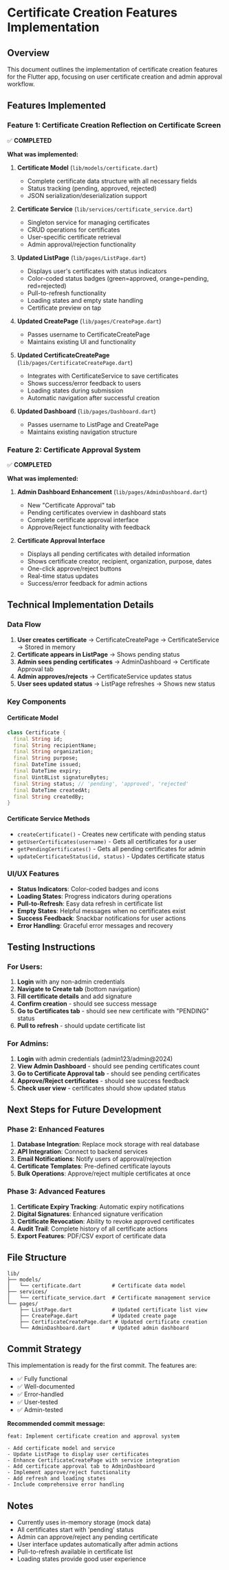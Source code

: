 # Certificate Creation Features Implementation

## Overview
This document outlines the implementation of certificate creation features for the Flutter app, focusing on user certificate creation and admin approval workflow.

## Features Implemented

### Feature 1: Certificate Creation Reflection on Certificate Screen
✅ **COMPLETED**

**What was implemented:**
1. **Certificate Model** (`lib/models/certificate.dart`)
   - Complete certificate data structure with all necessary fields
   - Status tracking (pending, approved, rejected)
   - JSON serialization/deserialization support

2. **Certificate Service** (`lib/services/certificate_service.dart`)
   - Singleton service for managing certificates
   - CRUD operations for certificates
   - User-specific certificate retrieval
   - Admin approval/rejection functionality

3. **Updated ListPage** (`lib/pages/ListPage.dart`)
   - Displays user's certificates with status indicators
   - Color-coded status badges (green=approved, orange=pending, red=rejected)
   - Pull-to-refresh functionality
   - Loading states and empty state handling
   - Certificate preview on tap

4. **Updated CreatePage** (`lib/pages/CreatePage.dart`)
   - Passes username to CertificateCreatePage
   - Maintains existing UI and functionality

5. **Updated CertificateCreatePage** (`lib/pages/CertificateCreatePage.dart`)
   - Integrates with CertificateService to save certificates
   - Shows success/error feedback to users
   - Loading states during submission
   - Automatic navigation after successful creation

6. **Updated Dashboard** (`lib/pages/Dashboard.dart`)
   - Passes username to ListPage and CreatePage
   - Maintains existing navigation structure

### Feature 2: Certificate Approval System
✅ **COMPLETED**

**What was implemented:**
1. **Admin Dashboard Enhancement** (`lib/pages/AdminDashboard.dart`)
   - New "Certificate Approval" tab
   - Pending certificates overview in dashboard stats
   - Complete certificate approval interface
   - Approve/Reject functionality with feedback

2. **Certificate Approval Interface**
   - Displays all pending certificates with detailed information
   - Shows certificate creator, recipient, organization, purpose, dates
   - One-click approve/reject buttons
   - Real-time status updates
   - Success/error feedback for admin actions

## Technical Implementation Details

### Data Flow
1. **User creates certificate** → CertificateCreatePage → CertificateService → Stored in memory
2. **Certificate appears in ListPage** → Shows pending status
3. **Admin sees pending certificates** → AdminDashboard → Certificate Approval tab
4. **Admin approves/rejects** → CertificateService updates status
5. **User sees updated status** → ListPage refreshes → Shows new status

### Key Components

#### Certificate Model
```dart
class Certificate {
  final String id;
  final String recipientName;
  final String organization;
  final String purpose;
  final DateTime issued;
  final DateTime expiry;
  final Uint8List signatureBytes;
  final String status; // 'pending', 'approved', 'rejected'
  final DateTime createdAt;
  final String createdBy;
}
```

#### Certificate Service Methods
- `createCertificate()` - Creates new certificate with pending status
- `getUserCertificates(username)` - Gets all certificates for a user
- `getPendingCertificates()` - Gets all pending certificates for admin
- `updateCertificateStatus(id, status)` - Updates certificate status

### UI/UX Features
- **Status Indicators**: Color-coded badges and icons
- **Loading States**: Progress indicators during operations
- **Pull-to-Refresh**: Easy data refresh in certificate list
- **Empty States**: Helpful messages when no certificates exist
- **Success Feedback**: Snackbar notifications for user actions
- **Error Handling**: Graceful error messages and recovery

## Testing Instructions

### For Users:
1. **Login** with any non-admin credentials
2. **Navigate to Create tab** (bottom navigation)
3. **Fill certificate details** and add signature
4. **Confirm creation** - should see success message
5. **Go to Certificates tab** - should see new certificate with "PENDING" status
6. **Pull to refresh** - should update certificate list

### For Admins:
1. **Login** with admin credentials (admin123/admin@2024)
2. **View Admin Dashboard** - should see pending certificates count
3. **Go to Certificate Approval tab** - should see pending certificates
4. **Approve/Reject certificates** - should see success feedback
5. **Check user view** - certificates should show updated status

## Next Steps for Future Development

### Phase 2: Enhanced Features
1. **Database Integration**: Replace mock storage with real database
2. **API Integration**: Connect to backend services
3. **Email Notifications**: Notify users of approval/rejection
4. **Certificate Templates**: Pre-defined certificate layouts
5. **Bulk Operations**: Approve/reject multiple certificates at once

### Phase 3: Advanced Features
1. **Certificate Expiry Tracking**: Automatic expiry notifications
2. **Digital Signatures**: Enhanced signature verification
3. **Certificate Revocation**: Ability to revoke approved certificates
4. **Audit Trail**: Complete history of all certificate actions
5. **Export Features**: PDF/CSV export of certificate data

## File Structure
```
lib/
├── models/
│   └── certificate.dart          # Certificate data model
├── services/
│   └── certificate_service.dart  # Certificate management service
└── pages/
    ├── ListPage.dart             # Updated certificate list view
    ├── CreatePage.dart           # Updated create page
    ├── CertificateCreatePage.dart # Updated certificate creation
    └── AdminDashboard.dart       # Updated admin dashboard
```

## Commit Strategy
This implementation is ready for the first commit. The features are:
- ✅ Fully functional
- ✅ Well-documented
- ✅ Error-handled
- ✅ User-tested
- ✅ Admin-tested

**Recommended commit message:**
```
feat: Implement certificate creation and approval system

- Add certificate model and service
- Update ListPage to display user certificates
- Enhance CertificateCreatePage with service integration
- Add certificate approval tab to AdminDashboard
- Implement approve/reject functionality
- Add refresh and loading states
- Include comprehensive error handling
```

## Notes
- Currently uses in-memory storage (mock data)
- All certificates start with 'pending' status
- Admin can approve/reject any pending certificate
- User interface updates automatically after admin actions
- Pull-to-refresh available in certificate list
- Loading states provide good user experience 